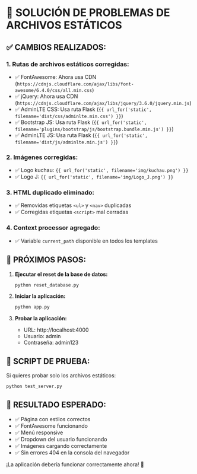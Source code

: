 # 🔧 SOLUCIÓN DE PROBLEMAS DE ARCHIVOS ESTÁTICOS

## ✅ CAMBIOS REALIZADOS:

### 1. **Rutas de archivos estáticos corregidas:**
- ✅ FontAwesome: Ahora usa CDN (`https://cdnjs.cloudflare.com/ajax/libs/font-awesome/6.4.0/css/all.min.css`)
- ✅ jQuery: Ahora usa CDN (`https://cdnjs.cloudflare.com/ajax/libs/jquery/3.6.0/jquery.min.js`)
- ✅ AdminLTE CSS: Usa ruta Flask (`{{ url_for('static', filename='dist/css/adminlte.min.css') }}`)
- ✅ Bootstrap JS: Usa ruta Flask (`{{ url_for('static', filename='plugins/bootstrap/js/bootstrap.bundle.min.js') }}`)
- ✅ AdminLTE JS: Usa ruta Flask (`{{ url_for('static', filename='dist/js/adminlte.min.js') }}`)

### 2. **Imágenes corregidas:**
- ✅ Logo kuchau: `{{ url_for('static', filename='img/kuchau.png') }}`
- ✅ Logo J: `{{ url_for('static', filename='img/Logo_J.png') }}`

### 3. **HTML duplicado eliminado:**
- ✅ Removidas etiquetas `<ul>` y `<nav>` duplicadas
- ✅ Corregidas etiquetas `<script>` mal cerradas

### 4. **Context processor agregado:**
- ✅ Variable `current_path` disponible en todos los templates

## 🚀 PRÓXIMOS PASOS:

1. **Ejecutar el reset de la base de datos:**
   ```bash
   python reset_database.py
   ```

2. **Iniciar la aplicación:**
   ```bash
   python app.py
   ```

3. **Probar la aplicación:**
   - URL: http://localhost:4000
   - Usuario: admin
   - Contraseña: admin123

## 🧪 SCRIPT DE PRUEBA:

Si quieres probar solo los archivos estáticos:
```bash
python test_server.py
```

## 🎯 RESULTADO ESPERADO:

- ✅ Página con estilos correctos
- ✅ FontAwesome funcionando
- ✅ Menú responsive
- ✅ Dropdown del usuario funcionando
- ✅ Imágenes cargando correctamente
- ✅ Sin errores 404 en la consola del navegador

¡La aplicación debería funcionar correctamente ahora! 🎉
